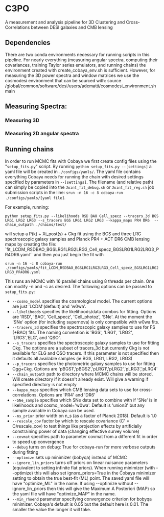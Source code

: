 # C3PO
A measurement and analysis pipeline for 3D Clustering and Cross-Correlations between DESI galaxies and CMB lensing

## Dependencies
There are two conda environments necessary for running scripts in  this pipeline. For nearly everything (measuring angular spectra, computing their covariances, training Taylor series emulators, and running chains) the environment created with create_cobaya_env.sh is sufficient. However, for measuring the 3D power spectra and window matrices we use the cosmodesi environment that can be sourced with:
source /global/common/software/desi/users/adematti/cosmodesi_environment.sh main

## Measuring Spectra:
### Measuring 3D 
### Measuring 2D angular spectra

## Running chains
In order to run MCMC fits with Cobaya we first create config files using the "`setup_fits.py`" script. By running `python setup_fits.py --[settings]` a yaml file will be created in `./configs/yamls/`. The yaml file contains everything Cobaya needs for running the chain with desired settings specified by parameters in `--[settings]`. The filename (and relative path) can simply be copied into the `Joint_fit_debug.sh` or `Joint_fit_reg.sh` job submission scripts in the line: 
`srun -n 16 -c 8 cobaya-run ./configs/yamls/[yaml file]`. 

For example, running:

`python setup_fits.py --likelihoods RSD BAO Cell_specz --tracers_3d BGS LRG1 LRG2 LRG3 --s_tracers BGS LRG1 LRG2 LRG3 --kappa_maps PR4 DR6  --chain_outpath ./chains/test/`

will setup a P(k) + Xi_post(s) + Ckg fit using the BGS and three LRG spectroscopic galaxy samples and Planck PR4 + ACT DR6 CMB lensing maps by creating the file: `fit_LCDM_RSDBAO_BGSLRG1LRG2LRG3_Cell_specz_BGSLRG1LRG2LRG3_PR4DR6.yaml`` and then you just begin the fit with 

`srun -n 16 -c 8 cobaya-run ./configs/yamls/fit_LCDM_RSDBAO_BGSLRG1LRG2LRG3_Cell_specz_BGSLRG1LRG2LRG3_PR4DR6.yaml`

This runs an MCMC with 16 parallel chains using 8 threads per chain. One can modify -n and -c as desired. The following options can be passed to `setup_fits.py`:

* `--cosmo_model`    specifies the cosmological model. The current options are just 'LCDM'(default) and 'w0wa'.
* `--likelihoods`    specifies the likelihoods/data combos for fitting. Options are 'RSD', 'BAO', 'Cell_specz', 'Cell_photoz', 'SNe'. At the moment the 'SNe' option (for including supernova) is only compatible with w0wa fits. 
* `--tracers_3d`     specifies the spectroscopic galaxy samples to use for FS (+BAO) fits. The naming convention is 'BGS', 'LRG1', 'LRG2', 'LRG3','ELG', and 'QSO'.
* `--s_tracers`      specifies the spectroscopic galaxy samples to use for fitting Ckg. The options are a subset of tracers_3d but currently Ckg is not available for ELG and QSO tracers. If this parameter is not specified then it defaults all available samples (ie BGS, LRG1, LRG2, LRG3)
* `--p_tracers`      specifies the photometric galaxy samples to use for fitting Cgg+Ckg. Options are 'pBGS1','pBGS2','pLRG1','pLRG2','pLRG3','pLRG4'
* `--chain_outpath`  path to directory where MCMC chains will be stored. Will create directory if it doesn't already exist. Will give a warning if specified directory is not empty
* `--kappa_maps`     specifies which CMB lensing data sets to use for cross-correlations. Options are 'PR4' and 'DR6'
* `--SNe_sample`     specifies which SNe data set to combine with if 'SNe' is in likelihoods and cosmo_model='w0wa'. Default is 'union3' but any sample available in Cobaya can be used. 
* `--ns_prior`       prior width on n_s (as a factor of Planck 2018). Default is 1.0
* `--rescale_cov`    factor by which to rescale covariance (C' = C/rescale_cov) to test things like projection effects by artificially constraining power of data (changing effective survey volume)
* `--covmat`         specifies path to parameter covmat from a different fit in order to speed up convergence
* `--debug`          turns on debug: True for cobaya-run for more verbose outputs during fitting
* `--optimize`       sets up minimizer (bobyqa) instead of MCMC
* `--ignore_lin_priors` turns off priors on linear nuisance parameters (equivalent to setting infinite flat priors). When running minimizer (with --optimize) this will also set ignore_priors=True in the Cobaya minimizer setting to obtain the true best-fit (ML) point. The saved yaml file will have "optimize_ML" in the name. If using --optimize without --ignore_lin_priors then this will give the Maximum A Posteriori (MAP) so the yaml file will have "optimize_MAP" in the name.
* `--min_rhoend`     parameter specifying convergence criterion for bobyqa minimizer. Cobaya's default is 0.05 but the default here is 0.01. The smaller the value the longer it will take. 

